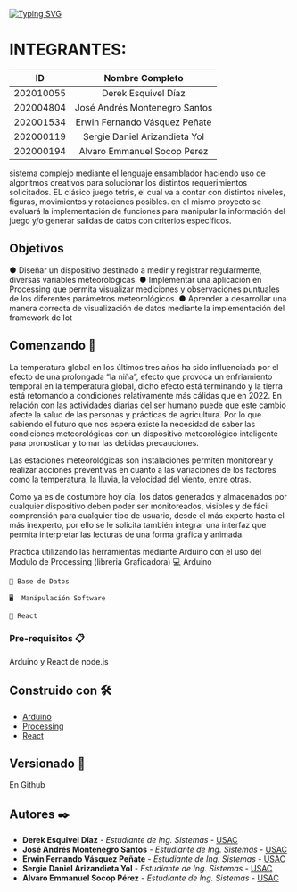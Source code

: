 [![Typing SVG](https://readme-typing-svg.herokuapp.com?font=Fira+Code&size=22&duration=4000&pause=500&width=435&lines=%F0%9F%A5%87Bienvenid%40+a+nuestra+Practica+1%F0%9F%A5%87)](https://git.io/typing-svg)

# INTEGRANTES:

| ID | Nombre Completo |
|:---:|:----------------:|
| 202010055 | Derek Esquivel Díaz |
| 202004804 | José Andrés Montenegro Santos |
| 202001534 | Erwin Fernando Vásquez Peñate |
| 202000119 | Sergie Daniel Arizandieta Yol |
| 202000194 | Alvaro Emmanuel Socop Perez |


sistema complejo mediante el lenguaje ensamblador 
haciendo uso de algoritmos creativos para solucionar los distintos requerimientos 
solicitados.
EL clásico juego tetris, el cual va a contar con distintos niveles, figuras, movimientos y rotaciones posibles.  en el mismo proyecto se evaluará la implementación de funciones para manipular la información del juego y/o generar salidas de datos con criterios específicos.


## Objetivos
● Diseñar un dispositivo destinado a medir y registrar regularmente, diversas
variables meteorológicas.
● Implementar una aplicación en Processing que permita visualizar mediciones
y observaciones puntuales de los diferentes parámetros meteorológicos.
● Aprender a desarrollar una manera correcta de visualización de datos
mediante la implementación del framework de Iot


## Comenzando 🚀

La temperatura global en los últimos tres años ha sido influenciada por el efecto de una prolongada “la niña”, efecto que provoca un enfriamiento temporal en la temperatura global, dicho efecto está terminando y la tierra está retornando a condiciones relativamente más cálidas que en 2022. En relación con las actividades
diarias del ser humano puede que este cambio afecte la salud de las personas y prácticas de agricultura. Por lo que sabiendo el futuro que nos espera existe la necesidad de saber las condiciones meteorológicas con un dispositivo
meteorológico inteligente para pronosticar y tomar las debidas precauciones.

Las estaciones meteorológicas son instalaciones permiten monitorear y realizar acciones preventivas en cuanto a las variaciones de los factores como la temperatura, la lluvia, la velocidad del viento, entre otras.

Como ya es de costumbre hoy día, los datos generados y almacenados por
cualquier dispositivo deben poder ser monitoreados, visibles y de fácil comprensión para cualquier tipo de usuario, desde el más experto hasta el más inexperto, por ello se le solicita también integrar una interfaz que permita interpretar las lecturas de una forma gráfica y animada.

Practica utilizando las herramientas mediante Arduino con el uso del Modulo de Processing (libreria Graficadora)
    💻 Arduino
    
    🔌 Base de Datos
    
    🖥  Manipulación Software
    
    🎇 React

### Pre-requisitos 📋
Arduino y React de node.js


## Construido con 🛠️

* [Arduino](https://www.arduino.cc/en/software) 
* [Processing](https://processing.org/download) 
* [React](https://es.reactjs.org) 

## Versionado 📌
En Github 

## Autores ✒️
* **Derek Esquivel Díaz** - *Estudiante de Ing. Sistemas* - [USAC](https://github.com)
* **José Andrés Montenegro Santos** - *Estudiante de Ing. Sistemas* - [USAC](https://github.com)
* **Erwin Fernando Vásquez Peñate** - *Estudiante de Ing. Sistemas* - [USAC](https://github.com/Erwin14k)
* **Sergie Daniel Arizandieta Yol** - *Estudiante de Ing. Sistemas* - [USAC](https://github.com/SergieArizandieta)
* **Alvaro Emmanuel Socop Pérez** - *Estudiante de Ing. Sistemas* - [USAC](https://github.com/Alvaro-SP)

